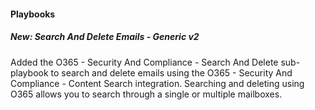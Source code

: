 
#### Playbooks
##### New: Search And Delete Emails - Generic v2
Added the O365 - Security And Compliance - Search And Delete sub-playbook to search and delete emails using the O365 - Security And Compliance - Content Search integration. Searching and deleting using O365 allows you to search through a single or multiple mailboxes.